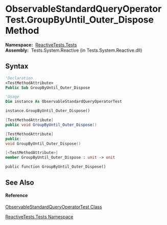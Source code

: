 # ObservableStandardQueryOperatorTest.GroupByUntil\_Outer\_Dispose Method

**Namespace:**  [ReactiveTests.Tests](ReactiveTests.Tests\ReactiveTests.Tests.md)  
**Assembly:**  Tests.System.Reactive (in Tests.System.Reactive.dll)

## Syntax

```vb
'Declaration
<TestMethodAttribute> _
Public Sub GroupByUntil_Outer_Dispose
```

```vb
'Usage
Dim instance As ObservableStandardQueryOperatorTest

instance.GroupByUntil_Outer_Dispose()
```

```csharp
[TestMethodAttribute]
public void GroupByUntil_Outer_Dispose()
```

```c++
[TestMethodAttribute]
public:
void GroupByUntil_Outer_Dispose()
```

```fsharp
[<TestMethodAttribute>]
member GroupByUntil_Outer_Dispose : unit -> unit 
```

```jscript
public function GroupByUntil_Outer_Dispose()
```

## See Also

#### Reference

[ObservableStandardQueryOperatorTest Class](ObservableStandardQueryOperatorTest\ObservableStandardQueryOperatorTest.md)

[ReactiveTests.Tests Namespace](ReactiveTests.Tests\ReactiveTests.Tests.md)




